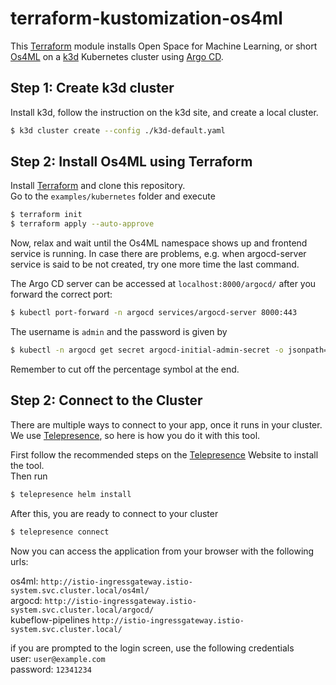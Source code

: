 # terraform-kustomization-os4ml

This [Terraform] module installs Open Space for Machine Learning, or short 
[Os4ML] on a [k3d] Kubernetes cluster using [Argo CD]. 

## Step 1: Create k3d cluster

Install k3d, follow the instruction on the k3d site, and create a local 
cluster.

```bash
$ k3d cluster create --config ./k3d-default.yaml
```

## Step 2: Install Os4ML using Terraform
Install [Terraform] and clone this repository.  
Go to the 
`examples/kubernetes` folder and execute

```bash
$ terraform init
$ terraform apply --auto-approve
```

Now, relax and wait until the Os4ML namespace shows up and frontend service 
is running. In case there are problems, e.g. when argocd-server service is 
said to be not created, try one more time the last command.

The Argo CD server can be accessed at `localhost:8000/argocd/` after you forward 
the correct port:

```bash
$ kubectl port-forward -n argocd services/argocd-server 8000:443
```

The username is `admin` and the password is given by
```bash
$ kubectl -n argocd get secret argocd-initial-admin-secret -o jsonpath="{.data.password}" | base64 -d
```
Remember to cut off the percentage symbol at the end.

## Step 2: Connect to the Cluster
There are multiple ways to connect to your app, once it runs in your cluster.  
We use [Telepresence], so here is how you do it with this tool.  

First follow the recommended steps on the [Telepresence] Website to install the tool.  
Then run
```bash
$ telepresence helm install
```
After this, you are ready to connect to your cluster
```bash
$ telepresence connect
```

Now you can access the application from your browser with the following urls:

os4ml: `http://istio-ingressgateway.istio-system.svc.cluster.local/os4ml/`  
argocd: `http://istio-ingressgateway.istio-system.svc.cluster.local/argocd/`  
kubeflow-pipelines `http://istio-ingressgateway.istio-system.svc.cluster.local/`  

if you are prompted to the login screen, use the following credentials  
user: `user@example.com`  
password: `12341234`


[Os4ML]: https://github.com/WOGRA-AG/Os4ML
[Argo CD]: https://argo-cd.readthedocs.io
[Terraform]: https://www.terraform.io/
[k3d]: https://k3d.io
[Telepresence]: https://www.telepresence.io/